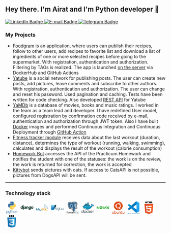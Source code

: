 ## Hey there. I'm Airat and I'm Python developer 👋

<div id="badges">
  <a href="https://www.linkedin.com/in/airatns">
    <img src="https://img.shields.io/badge/LinkedIn-blue?logo=linkedin&logoColor=white&style=for-the-badge" alt="LinkedIn Badge"/>
  </a>
  <a href="mailto:mr-airat@yandex.ru">
    <img src="https://img.shields.io/badge/E--Mail-red?logo=email&logoColor=white&style=for-the-badge" alt="E-mail Badge"/>
  </a>
  <a href="https://t.me/airatns">
    <img src="https://img.shields.io/badge/Telegram-blue?logo=telegram&logoColor=white&style=for-the-badge" alt="Telegram Badge"/>
  </a>
</div>

### **My Projects**

* [Foodgram](https://github.com/airatns/foodgram-project-react) is an application, where users can publish their recipes, follow to other users, add recipes to favorite list and download a list of ingredients of one or more selected recipes before going to the supermarket. With registration, authentication and authorization. Filtering by TAGs is realized. The app is launched [on the server](http://46.18.107.21/recipes) via DockerHub and GitHub Actions
* [Yatube](https://github.com/airatns/hw05_final) is a social network for publishing posts. The user can create new posts, add pictures, leave comments and subscribe to other authors. With registration, authentication and authorization. The user can change and reset his password. Used pagination and caching. Tests have been written for code checking. Also developed [REST API](https://github.com/airatns/api_final_yatube1) for Yatube
* [YaMDb](https://github.com/airatns/api_yamdb) is a database of movies, books and music ratings. I worked in the team as a team lead and developer. I have redefined User model, configured registration by confirmation code received by e-mail, authentication and authorization through JWT token. Also I have built [Docker](https://github.com/airatns/infra_sp2) images and performed Continuous Integration and Continuous Deployment through [GitHub Action](https://github.com/airatns/yamdb_final)
* [Fitness tracker module](https://github.com/airatns/hw_python_oop) receives data about the last workout (duration, distance), determines the type of workout (running, walking, swimming), calculates and displays the result of the workout (calorie consumption)
* [Homework Bot](https://github.com/airatns/homework_bot) accesses the API of the Practicum.Homework and notifies the student with one of the statuses: the work is on the review, the work is returned for correction, the work is accepted
* [Kittybot](https://github.com/airatns/kittybot) sends pictures with cats. If access to CatsAPI is not possible, pictures from DogsAPI will be sent.

---------
### **Technology stack**

<div>
<img src="https://github.com/devicons/devicon/blob/master/icons/python/python-original-wordmark.svg" title="HTML5" alt="HTML" width="40" height="40"/>&nbsp;
<img src="https://github.com/devicons/devicon/blob/master/icons/django/django-plain-wordmark.svg" title="HTML5" alt="HTML" width="40" height="40"/>&nbsp;
<img src="https://github.com/devicons/devicon/blob/master/icons/mysql/mysql-original-wordmark.svg" title="HTML5" alt="HTML" width="40" height="40"/>&nbsp;
<img src="https://github.com/devicons/devicon/blob/master/icons/sqlite/sqlite-original-wordmark.svg" title="HTML5" alt="HTML" width="40" height="40"/>&nbsp;
<img src="https://github.com/devicons/devicon/blob/master/icons/postgresql/postgresql-original-wordmark.svg" title="HTML5" alt="HTML" width="40" height="40"/>&nbsp;
<img src="https://github.com/devicons/devicon/blob/master/icons/docker/docker-original-wordmark.svg" title="HTML5" alt="HTML" width="40" height="40"/>&nbsp;
<img src="https://github.com/devicons/devicon/blob/master/icons/nginx/nginx-original.svg" title="HTML5" alt="HTML" width="40" height="40"/>&nbsp;
<img src="https://github.com/devicons/devicon/blob/master/icons/ubuntu/ubuntu-plain-wordmark.svg" title="HTML5" alt="HTML" width="40" height="40"/>&nbsp;
<img src="https://github.com/devicons/devicon/blob/master/icons/vscode/vscode-original-wordmark.svg" title="HTML5" alt="HTML" width="40" height="40"/>&nbsp;
<img src="https://github.com/devicons/devicon/blob/master/icons/html5/html5-original-wordmark.svg" title="HTML5" alt="HTML" width="40" height="40"/>&nbsp;
<img src="https://github.com/devicons/devicon/blob/master/icons/css3/css3-original-wordmark.svg" title="HTML5" alt="HTML" width="40" height="40"/>&nbsp;
</div>
